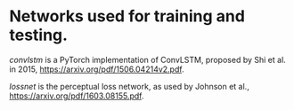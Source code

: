 # Networks used for training and testing.

_convlstm_ is a PyTorch implementation of ConvLSTM, proposed by Shi et al. in 2015, https://arxiv.org/pdf/1506.04214v2.pdf.

_lossnet_ is the perceptual loss network, as used by Johnson et al., https://arxiv.org/pdf/1603.08155.pdf.
